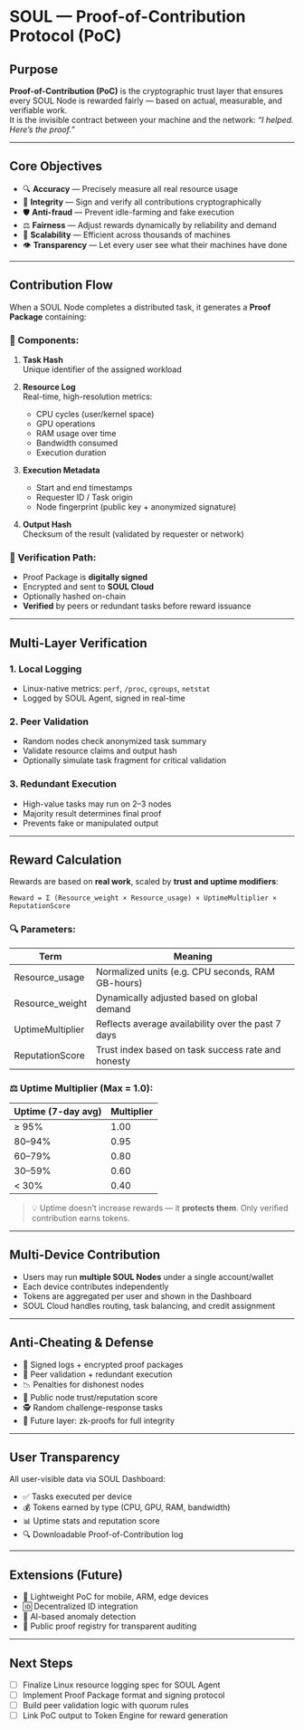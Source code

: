 # SOUL — Proof-of-Contribution Protocol (PoC)

## Purpose

**Proof-of-Contribution (PoC)** is the cryptographic trust layer that ensures every SOUL Node is rewarded fairly — based on actual, measurable, and verifiable work.  
It is the invisible contract between your machine and the network: *“I helped. Here’s the proof.”*

---

## Core Objectives

- 🔍 **Accuracy** — Precisely measure all real resource usage  
- 🔐 **Integrity** — Sign and verify all contributions cryptographically  
- 🛡️ **Anti-fraud** — Prevent idle-farming and fake execution  
- ⚖️ **Fairness** — Adjust rewards dynamically by reliability and demand  
- 🔄 **Scalability** — Efficient across thousands of machines  
- 👁️ **Transparency** — Let every user see what their machines have done  

---

## Contribution Flow

When a SOUL Node completes a distributed task, it generates a **Proof Package** containing:

### 🧩 Components:

1. **Task Hash**  
   Unique identifier of the assigned workload

2. **Resource Log**  
   Real-time, high-resolution metrics:
   - CPU cycles (user/kernel space)
   - GPU operations
   - RAM usage over time
   - Bandwidth consumed
   - Execution duration

3. **Execution Metadata**
   - Start and end timestamps
   - Requester ID / Task origin
   - Node fingerprint (public key + anonymized signature)

4. **Output Hash**  
   Checksum of the result (validated by requester or network)

### 🔏 Verification Path:

- Proof Package is **digitally signed**  
- Encrypted and sent to **SOUL Cloud**  
- Optionally hashed on-chain  
- **Verified** by peers or redundant tasks before reward issuance

---

## Multi-Layer Verification

### 1. **Local Logging**
- Linux-native metrics: `perf`, `/proc`, `cgroups`, `netstat`
- Logged by SOUL Agent, signed in real-time

### 2. **Peer Validation**
- Random nodes check anonymized task summary
- Validate resource claims and output hash
- Optionally simulate task fragment for critical validation

### 3. **Redundant Execution**
- High-value tasks may run on 2–3 nodes
- Majority result determines final proof
- Prevents fake or manipulated output

---

## Reward Calculation

Rewards are based on **real work**, scaled by **trust and uptime modifiers**:

```plaintext
Reward = Σ (Resource_weight × Resource_usage) × UptimeMultiplier × ReputationScore
```

### 🔍 Parameters:

| Term              | Meaning                                                  |
|-------------------|-----------------------------------------------------------|
| Resource_usage    | Normalized units (e.g. CPU seconds, RAM GB-hours)         |
| Resource_weight   | Dynamically adjusted based on global demand               |
| UptimeMultiplier  | Reflects average availability over the past 7 days        |
| ReputationScore   | Trust index based on task success rate and honesty        |

### ⚖️ Uptime Multiplier (Max = 1.0):

| Uptime (7-day avg) | Multiplier |
|--------------------|------------|
| ≥ 95%              | 1.00       |
| 80–94%             | 0.95       |
| 60–79%             | 0.80       |
| 30–59%             | 0.60       |
| < 30%              | 0.40       |

> 💡 Uptime doesn’t increase rewards — it **protects them**. Only verified contribution earns tokens.

---

## Multi-Device Contribution

- Users may run **multiple SOUL Nodes** under a single account/wallet  
- Each device contributes independently  
- Tokens are aggregated per user and shown in the Dashboard  
- SOUL Cloud handles routing, task balancing, and credit assignment

---

## Anti-Cheating & Defense

- 🔐 Signed logs + encrypted proof packages  
- 🔁 Peer validation + redundant execution  
- 📉 Penalties for dishonest nodes  
- 🧬 Public node trust/reputation score  
- 🕵️ Random challenge-response tasks  
- 🧠 Future layer: zk-proofs for full integrity

---

## User Transparency

All user-visible data via SOUL Dashboard:

- ✅ Tasks executed per device  
- 💰 Tokens earned by type (CPU, GPU, RAM, bandwidth)  
- 📊 Uptime stats and reputation score  
- 🔍 Downloadable Proof-of-Contribution log

---

## Extensions (Future)

- 📱 Lightweight PoC for mobile, ARM, edge devices  
- 🆔 Decentralized ID integration  
- 🤖 AI-based anomaly detection  
- 🔗 Public proof registry for transparent auditing

---

## Next Steps

- [ ] Finalize Linux resource logging spec for SOUL Agent  
- [ ] Implement Proof Package format and signing protocol  
- [ ] Build peer validation logic with quorum rules  
- [ ] Link PoC output to Token Engine for reward generation
